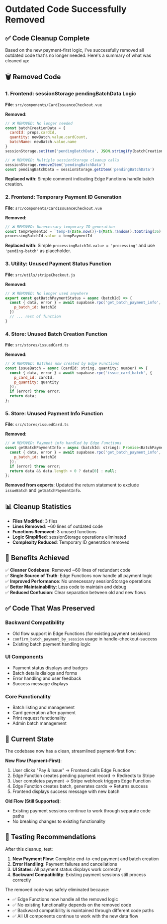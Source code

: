 # Outdated Code Successfully Removed

## ✅ Code Cleanup Complete

Based on the new payment-first logic, I've successfully removed all outdated code that's no longer needed. Here's a summary of what was cleaned up:

## 🗑️ Removed Code

### 1. **Frontend: sessionStorage pendingBatchData Logic**
**File**: `src/components/CardIssuanceCheckout.vue`

**Removed**:
```javascript
// ❌ REMOVED: No longer needed
const batchCreationData = {
  cardId: props.cardId,
  quantity: newBatch.value.cardCount,
  batchName: newBatch.value.name
}
sessionStorage.setItem('pendingBatchData', JSON.stringify(batchCreationData))

// ❌ REMOVED: Multiple sessionStorage cleanup calls
sessionStorage.removeItem('pendingBatchData')
const pendingBatchData = sessionStorage.getItem('pendingBatchData')
```

**Replaced with**: Simple comment indicating Edge Functions handle batch creation.

### 2. **Frontend: Temporary Payment ID Generation**
**File**: `src/components/CardIssuanceCheckout.vue`

**Removed**:
```javascript
// ❌ REMOVED: Unnecessary temporary ID generation
const tempPaymentId = `temp-${Date.now()}-${Math.random().toString(36).substr(2, 9)}`
processingBatchId.value = tempPaymentId
```

**Replaced with**: Simple `processingBatchId.value = 'processing'` and use `'pending-batch'` as placeholder.

### 3. **Utility: Unused Payment Status Function**
**File**: `src/utils/stripeCheckout.js`

**Removed**:
```javascript
// ❌ REMOVED: No longer used anywhere
export const getBatchPaymentStatus = async (batchId) => {
  const { data, error } = await supabase.rpc('get_batch_payment_info', {
    p_batch_id: batchId
  })
  // ... rest of function
}
```

### 4. **Store: Unused Batch Creation Function**
**File**: `src/stores/issuedCard.ts`

**Removed**:
```javascript
// ❌ REMOVED: Batches now created by Edge Functions
const issueBatch = async (cardId: string, quantity: number) => {
  const { data, error } = await supabase.rpc('issue_card_batch', {
    p_card_id: cardId,
    p_quantity: quantity
  });
  if (error) throw error;
  return data;
};
```

### 5. **Store: Unused Payment Info Function**
**File**: `src/stores/issuedCard.ts`

**Removed**:
```javascript
// ❌ REMOVED: Payment info handled by Edge Functions
const getBatchPaymentInfo = async (batchId: string): Promise<BatchPayment | null> => {
  const { data, error } = await supabase.rpc('get_batch_payment_info', {
    p_batch_id: batchId
  });
  if (error) throw error;
  return data && data.length > 0 ? data[0] : null;
};
```

**Removed from exports**: Updated the return statement to exclude `issueBatch` and `getBatchPaymentInfo`.

## 📊 Cleanup Statistics

- **Files Modified**: 3 files
- **Lines Removed**: ~60 lines of outdated code
- **Functions Removed**: 3 unused functions
- **Logic Simplified**: sessionStorage operations eliminated
- **Complexity Reduced**: Temporary ID generation removed

## 🎯 Benefits Achieved

✅ **Cleaner Codebase**: Removed ~60 lines of redundant code  
✅ **Single Source of Truth**: Edge Functions now handle all payment logic  
✅ **Improved Performance**: No unnecessary sessionStorage operations  
✅ **Better Maintainability**: Less code to maintain and debug  
✅ **Reduced Confusion**: Clear separation between old and new flows  

## ✅ Code That Was Preserved

### **Backward Compatibility**
- Old flow support in Edge Functions (for existing payment sessions)
- `confirm_batch_payment_by_session` usage in handle-checkout-success
- Existing batch payment handling logic

### **UI Components**
- Payment status displays and badges
- Batch details dialogs and forms
- Error handling and user feedback
- Success message displays

### **Core Functionality**
- Batch listing and management
- Card generation after payment
- Print request functionality
- Admin batch management

## 🚀 Current State

The codebase now has a clean, streamlined payment-first flow:

**New Flow (Payment-First)**:
1. User clicks "Pay & Issue" → Frontend calls Edge Function
2. Edge Function creates pending payment record → Redirects to Stripe
3. User completes payment → Stripe webhook triggers Edge Function
4. Edge Function creates batch, generates cards → Returns success
5. Frontend displays success message with new batch

**Old Flow (Still Supported)**:
- Existing payment sessions continue to work through separate code paths
- No breaking changes to existing functionality

## 🧪 Testing Recommendations

After this cleanup, test:

1. **New Payment Flow**: Complete end-to-end payment and batch creation
2. **Error Handling**: Payment failures and cancellations
3. **UI States**: All payment status displays work correctly
4. **Backward Compatibility**: Existing payment sessions still process correctly

The removed code was safely eliminated because:
- ✅ Edge Functions now handle all the removed logic
- ✅ No existing functionality depends on the removed code
- ✅ Backward compatibility is maintained through different code paths
- ✅ All UI components continue to work with the new data flow
